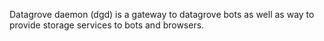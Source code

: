 
Datagrove daemon (dgd) is a gateway to datagrove bots as well as way to provide storage services to bots and browsers.

